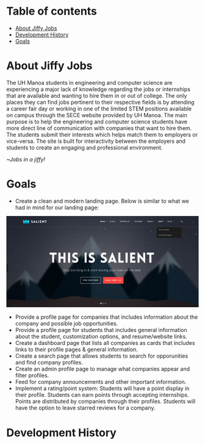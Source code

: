 
# Table of contents

* [About Jiffy Jobs](#about-jiffy-jobs)
* [Development History](#development-history)
* [Goals](#goals)

# About Jiffy Jobs

   The UH Manoa students in engineering and computer science are experiencing a major lack of knowledge regarding the jobs or internships that are available and wanting to hire them in or out of college. The only places they can find jobs pertinent to their respective fields is by attending a career fair day or working in one of the limited STEM positions available on campus through the SECE website provided by UH Manoa. The main purpose is to help the engineering and computer science students have more direct line of communication with companies that want to hire them. The students submit their interests which helps match them to employers or vice-versa. The site is built for interactivity between the employers and students to create an engaging and professional environment.

*~Jobs in a jiffy!*

# Goals
* Create a clean and modern landing page. Below is similar to what we had in mind for our landing page:

![Landing example](images/landing-example.jpg)
 
* Provide a profile page for companies that includes information about the company and possible job opportunities.
* Provide a profile page for students that includes general information about the student, customization options, and resume/website links.
* Create a dashboard page that lists all companies as cards that includes links to their profile pages & general information.
* Create a search page that allows students to search for opporunities and find company profiles.
* Create an admin profile page to manage what companies appear and filter profiles.
* Feed for company announcements and other important information.
* Implement a rating/point system: Students will have a point display in their profile. Students can earn points through accepting internships. Points are distributed by companies through their profiles. Students will have the option to leave starred reviews for a company.

# Development History

